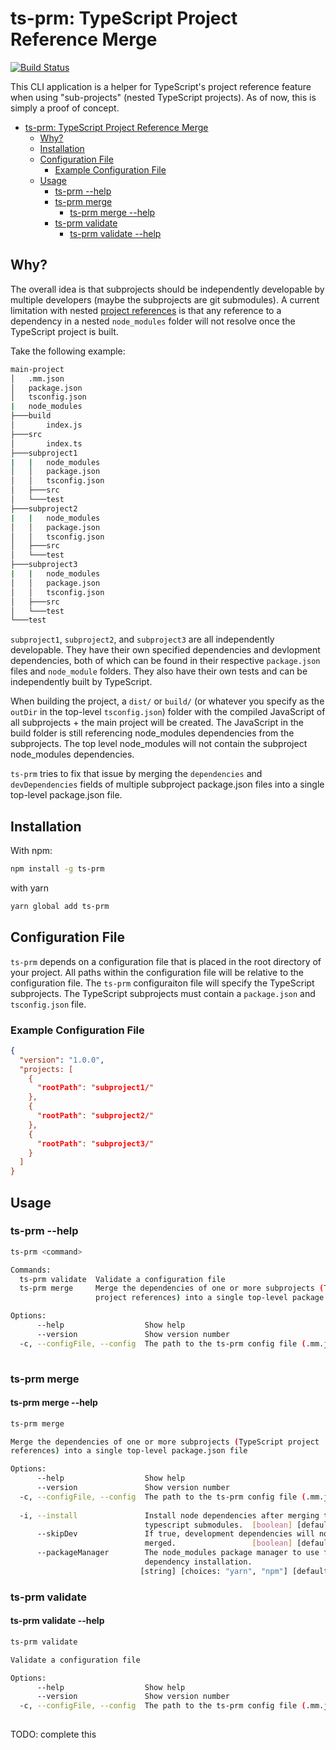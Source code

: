 # ts-prm: TypeScript Project Reference Merge 

[![Build Status](https://dev.azure.com/sethlessard0602/sethlessard/_apis/build/status/sethlessard.ts-prm?branchName=v1.0.0-prep)](https://dev.azure.com/sethlessard0602/sethlessard/_build/latest?definitionId=7&branchName=v1.0.0-prep)

This CLI application is a helper for TypeScript's project reference feature when using "sub-projects" (nested TypeScript projects). As of now, this is simply a proof of concept.

- [ts-prm: TypeScript Project Reference Merge](#ts-prm-typescript-project-reference-merge)
  - [Why?](#why)
  - [Installation](#installation)
  - [Configuration File](#configuration-file)
    - [Example Configuration File](#example-configuration-file)
  - [Usage](#usage)
    - [ts-prm --help](#ts-prm---help)
    - [ts-prm merge](#ts-prm-merge)
      - [ts-prm merge --help](#ts-prm-merge---help)
    - [ts-prm validate](#ts-prm-validate)
      - [ts-prm validate --help](#ts-prm-validate---help)

## Why?

The overall idea is that subprojects should be independently developable by multiple developers (maybe the subprojects are git submodules). A current limitation with nested [project references](https://www.typescriptlang.org/docs/handbook/project-references.html) is that any reference to a dependency in a nested `node_modules` folder will not resolve once the TypeScript project is built. 

Take the following example:

```bash
main-project
│   .mm.json
│   package.json
│   tsconfig.json
|   node_modules
├───build
│       index.js
├───src
│       index.ts
├───subproject1
|   |   node_modules
│   │   package.json
│   │   tsconfig.json
│   ├───src
│   └───test
├───subproject2
|   |   node_modules
│   │   package.json
│   │   tsconfig.json
│   ├───src
│   └───test
├───subproject3
|   |   node_modules
│   │   package.json
│   │   tsconfig.json
│   ├───src
│   └───test
└───test
```

`subproject1`, `subproject2`,  and `subproject3` are all independently developable. They have their own specified dependencies and devlopment dependencies, both of which can be found in their respective `package.json` files and `node_module` folders. They also have their own tests and can be independently built by TypeScript.

When building the project, a `dist/` or `build/` (or whatever you specify as the `outDir` in the top-level `tsconfig.json`) folder with the compiled JavaScript of all subprojects + the main project will be created. The JavaScript in the build folder is still referencing node_modules dependencies from the subprojects. The top level node_modules will not contain the subproject node_modules dependencies.

`ts-prm` tries to fix that issue by merging the `dependencies` and `devDependencies` fields of multiple subproject package.json files into a single top-level package.json file.

## Installation 

With npm:
```bash
npm install -g ts-prm
```

with yarn
```bash
yarn global add ts-prm
```

## Configuration File

`ts-prm` depends on a configuration file that is placed in the root directory of your project. All paths within the configuration file will be relative to the configuration file. The `ts-prm` configuraiton file will specify the TypeScript subprojects. The TypeScript subprojects must contain a `package.json` and `tsconfig.json` file.

### Example Configuration File

```json
{
  "version": "1.0.0",
  "projects: [
    {
      "rootPath": "subproject1/"
    },
    {
      "rootPath": "subproject2/"
    },
    {
      "rootPath": "subproject3/"
    }
  ]
}
```

## Usage 

### ts-prm --help

```bash
ts-prm <command>

Commands:
  ts-prm validate  Validate a configuration file
  ts-prm merge     Merge the dependencies of one or more subprojects (TypeScript
                   project references) into a single top-level package.json file

Options:
      --help                  Show help                                [boolean]
      --version               Show version number                      [boolean]
  -c, --configFile, --config  The path to the ts-prm config file (.mm.json)
                                                                        [string]
```
### ts-prm merge

#### ts-prm merge --help 

```bash
ts-prm merge

Merge the dependencies of one or more subprojects (TypeScript project
references) into a single top-level package.json file

Options:
      --help                  Show help                                [boolean]
      --version               Show version number                      [boolean]
  -c, --configFile, --config  The path to the ts-prm config file (.mm.json)
                                                                        [string]
  -i, --install               Install node dependencies after merging the
                              typescript submodules.  [boolean] [default: false]
      --skipDev               If true, development dependencies will not be
                              merged.                 [boolean] [default: false]
      --packageManager        The node_modules package manager to use for
                              dependency installation.
                             [string] [choices: "yarn", "npm"] [default: "yarn"]
```

### ts-prm validate

#### ts-prm validate --help

```bash
ts-prm validate

Validate a configuration file

Options:
      --help                  Show help                                [boolean]
      --version               Show version number                      [boolean]
  -c, --configFile, --config  The path to the ts-prm config file (.mm.json)
                                                                        [string]
```

TODO: complete this
